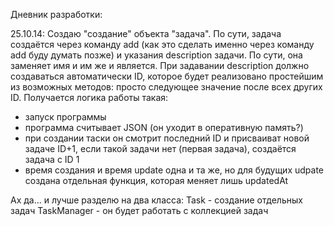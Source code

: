 Дневник разработки:

25.10.14:
Создаю "создание" объекта "задача". По сути, задача создаётся через команду add (как это сделать именно через команду add буду думать позже) и указания description задачи. По сути, она заменяет имя и им же и является. При задавании description должно создаваться автоматически ID, которое будет реализовано простейшим из возможных методов: просто следующее значение после всех других ID. 
Получается логика работы такая:
- запуск программы
- программа считывает JSON (он уходит в оперативную память?)
- при создании таски он смотрит последний ID и присваиват новой задаче ID+1, если такой задачи нет (первая задача), создаётся задача с ID 1
- время создания и время update одна и та же, но для будущих udpate создана отдельная функция, которая меняет лишь updatedAt

Ах да... и лучше разделю на два класса:
Task - создание отдельных задач
TaskManager - он будет работать с коллекцией задач